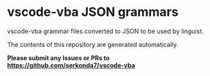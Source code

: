 # vscode-vba JSON grammars

vscode-vba grammar files converted to JSON to be used by linguist.

The contents of this repository are generated automatically.

**Please submit any Issues or PRs to https://github.com/serkonda7/vscode-vba**
